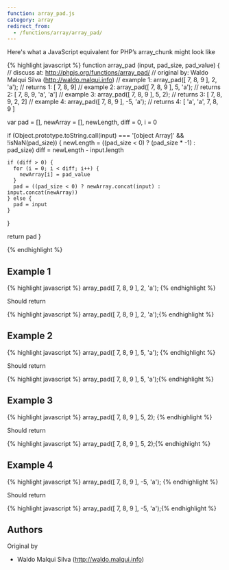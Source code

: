 ```yaml
---
function: array_pad.js
category: array
redirect_from:
  - /functions/array/array_pad/
---
```


<!-- WARNING! This file is auto generated by `npm run web:inject`, do not edit by hand -->

Here's what a JavaScript equivalent for PHP’s array_chunk might look like

{% highlight javascript %}
function array_pad (input, pad_size, pad_value) {
  //  discuss at: http://phpjs.org/functions/array_pad/
  // original by: Waldo Malqui Silva (http://waldo.malqui.info)
  //   example 1: array_pad([ 7, 8, 9 ], 2, 'a');
  //   returns 1: [ 7, 8, 9]
  //   example 2: array_pad([ 7, 8, 9 ], 5, 'a');
  //   returns 2: [ 7, 8, 9, 'a', 'a']
  //   example 3: array_pad([ 7, 8, 9 ], 5, 2);
  //   returns 3: [ 7, 8, 9, 2, 2]
  //   example 4: array_pad([ 7, 8, 9 ], -5, 'a');
  //   returns 4: [ 'a', 'a', 7, 8, 9 ]

  var pad = [],
    newArray = [],
    newLength,
    diff = 0,
    i = 0

  if (Object.prototype.toString.call(input) === '[object Array]' && !isNaN(pad_size)) {
    newLength = ((pad_size < 0) ? (pad_size * -1) : pad_size)
    diff = newLength - input.length

    if (diff > 0) {
      for (i = 0; i < diff; i++) {
        newArray[i] = pad_value
      }
      pad = ((pad_size < 0) ? newArray.concat(input) : input.concat(newArray))
    } else {
      pad = input
    }
  }

  return pad
}

{% endhighlight %}

## Example 1

{% highlight javascript %}
array_pad([ 7, 8, 9 ], 2, 'a');
{% endhighlight %}

Should return

{% highlight javascript %}
array_pad([ 7, 8, 9 ], 2, 'a');{% endhighlight %}

## Example 2

{% highlight javascript %}
array_pad([ 7, 8, 9 ], 5, 'a');
{% endhighlight %}

Should return

{% highlight javascript %}
array_pad([ 7, 8, 9 ], 5, 'a');{% endhighlight %}

## Example 3

{% highlight javascript %}
array_pad([ 7, 8, 9 ], 5, 2);
{% endhighlight %}

Should return

{% highlight javascript %}
array_pad([ 7, 8, 9 ], 5, 2);{% endhighlight %}

## Example 4

{% highlight javascript %}
array_pad([ 7, 8, 9 ], -5, 'a');
{% endhighlight %}

Should return

{% highlight javascript %}
array_pad([ 7, 8, 9 ], -5, 'a');{% endhighlight %}


## Authors


Original by

- Waldo Malqui Silva (http://waldo.malqui.info)

